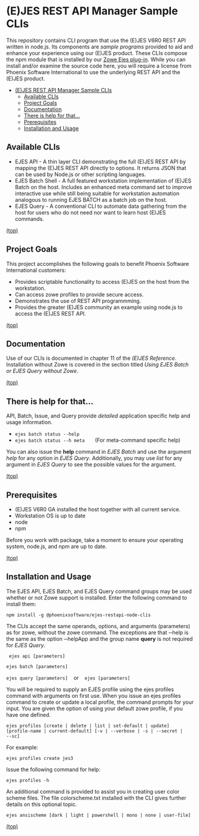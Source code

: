 # (E)JES REST API Manager Sample CLIs

This repository contains CLI program that use the (E)JES V6R0 REST API written in node.js.  Its components are *sample
programs* provided to aid and enhance your experience using our (E)JES product.  These CLIs compose the npm module
that is installed by our [Zowe Ejes plug-in](https://github.com/phoenixsoftware/ejes-cli#readme).
While you can install and/or examine the source code here, you will require a license from Phoenix Software International
to use the underlying REST API and the (E)JES product.

- [(E)JES REST API Manager Sample CLIs](#(e)jes-rest-api-manager-sample-clis)
  - [Available CLIs](#available-clis)
  - [Project Goals](#project-goals)
  - [Documentation](#documentation)
  - [There is help for that...](#there-is-help-for-that)
  - [Prerequisites](#prerequisites)
  - [Installation and Usage](#installation-and-usage)

## Available CLIs  

* EJES API - A thin layer CLI demonstrating the full (E)JES REST API by mapping the (E)JES REST API directly to options.  It returns JSON that can be used by Node.js or other scripting languages.
* EJES Batch Shell - A full featured workstation implementation of (E)JES Batch on the host.  Includes an enhanced meta command set to improve interactive use while still being suitable for workstation automation analogous to running EJES BATCH as a batch job on the host.
* EJES Query - A conventional CLI to automate data gathering from the host for users who do not need nor want to learn host (E)JES commands.

[(top)](#readme)

## Project Goals

This project accomplishes the following goals to benefit Phoenix Software International customers:
* Provides scriptable functionality to access (E)JES on the host from the workstation.
* Can access zowe profiles to provide secure access.
* Demonstrates the use of REST API programmming.
* Provides the greater (E)JES community an example using node.js to access the (E)JES REST API.

[(top)](#readme)
  
## Documentation

Use of our CLIs is documented in chapter 11 of the *(E)JES Reference*.  Installation without Zowe is covered in the section titled *Using EJES Batch or EJES Query without Zowe*.

[(top)](#readme)

## There is help for that...

API, Batch, Issue, and Query provide *detailed* application specific help and usage information.

* `ejes batch status --help`
* `ejes batch status --h meta` &nbsp;&nbsp;&nbsp;&nbsp;&nbsp; (For meta-command specific help)

You can also issue the **help** command in *EJES Batch* and use the argument *help* for any option in *EJES Query*.  Additionally,  you may use *list* for any argument in *EJES Query* to see the possible values for the argument. 
  
[(top)](#readme)
## Prerequisites

* (E)JES V6R0 GA installed the host together with all current service.
* Workstation OS is up to date
* node
* npm

Before you work with package, take a moment to ensure your operating system, node.js, and npm are up to date.  

[(top)](#readme)
## Installation and Usage

The EJES API, EJES Batch, and EJES Query command groups may be used whether or not Zowe support is installed. Enter the following command to install them:

   `npm install -g @phoenixsoftware/ejes-restapi-node-clis`

The CLIs accept the same operands, options, and arguments (parameters) as for zowe, without the zowe command. The exceptions are that ‑‑help is the same as the option ‑‑helpApp and the group name **query** is not required for *EJES Query*.

` ejes api [parameters]`

`ejes batch [parameters]`

`ejes query [parameters]`  &nbsp;&nbsp; or &nbsp;&nbsp; `ejes [parameters]`

You will be required to supply an EJES profile using the ejes profiles command with arguments on first use. When you issue an ejes profiles command to create or update a local profile, the command prompts for your input. You are given the option of using your default zowe profile, if you have one defined.

`ejes profiles [create | delete | list | set-default | update] [profile-name | current-default] [-v | ‑‑verbose | -s | ‑‑secret | ‑‑sc]`

For example: 

`ejes profiles create jes3`

Issue the following command for help:

`ejes profiles -h`

An additional command is provided to assist you in creating user color scheme files. The file colorscheme.txt installed with the CLI gives further details on this optional topic.

`ejes ansischeme [dark | light | powershell | mono | none | user-file]`

[(top)](#readme)
